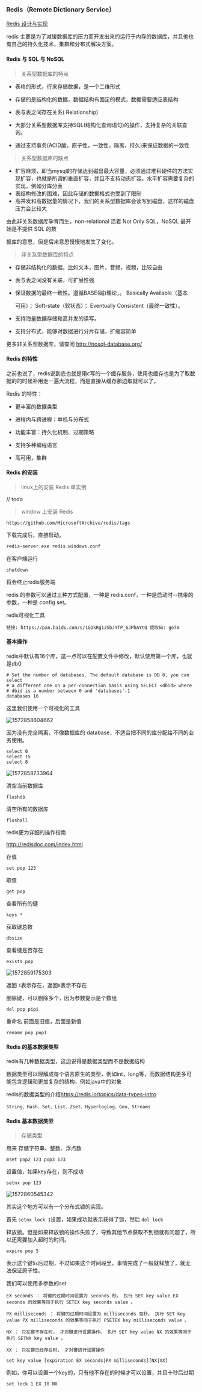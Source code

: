 ### Redis（Remote Dictionary Service）

[Redis 设计与实现](<http://redisbook.com/>)

redis 主要是为了减缓数据库的压力而开发出来的运行于内存的数据库，并且他也有自己的持久化技术，集群和分布式解决方案。



#### Redis 与 SQL 与 NoSQL

> 关系型数据库的特点

* 表格的形式，行来存储数据，是一个二维形式
* 存储的是结构化的数据，数据结构有固定的模式，数据需要适应表结构
* 表与表之间存在关系( Relationship)
* 大部分关系型数据库支持SQL(结构化查询语句)的操作，支持复杂的关联查询。

* 通过支持事务(ACID酸，原子性，一致性，隔离，持久)来保证数据的一致性

> 关系型数据库的缺点

* 扩容麻烦，即当mysql的存储达到磁盘最大容量，必须通过堆积硬件的方法实现扩容，也就是所谓的垂直扩容，并且不支持动态扩容。水平扩容需要复杂的实现，例如分库分表
* 表结构修改的困难，因此存储的数据格式也受到了限制
* 高并发和高数据量的情况下，我们的关系型数据库会读写到磁盘，这样的磁盘压力会比较大



由此非关系数据库孕育而生，non-relational 活着 Not Only SQL，NoSQL 最开始是不提供 SQL 的数 

据库的意思，但是后来意思慢慢地发生了变化。

> 非关系型数据库的特点

* 存储非结构化的数据，比如文本，图片，音频，视频，比较自由

* 表与表之间没有关联，可扩展性强

* 保证数据的最终一致性。遵循BASE(碱)理论，。 Basically Available（基本 

  可用）； Soft-state（软状态）； Eventually Consistent（最终一致性）。

* 支持海量数据存储和高并发的读写。

* 支持分布式，能够对数据进行分片存储，扩缩容简单



更多非关系型数据库，请查阅 <http://nosql-database.org/>



#### Redis 的特性

之前也说了，redis说到底也就是用c写的一个缓存服务，使用也缓存也是为了取数据的的时候补用走一遍大流程，而是直接从缓存那边取就可以了。

Redis 的特性： 

* 更丰富的数据类型 

* 进程内与跨进程；单机与分布式 

* 功能丰富：持久化机制、过期策略 

* 支持多种编程语言 

* 高可用，集群



#### Redis 的安装

> linux上的安装 Redis 单实例  

// todo

> window 上安装 Redis  

```
https://github.com/MicrosoftArchive/redis/tags
```

下载完成后，直接启动。

```cmd
redis-server.exe redis.windows.conf
```

在客户端运行

```
shutdown
```

将会终止redis服务端

redis 的参数可以通过三种方式配置，一种是 redis.conf，一种是启动时--携带的参数，一种是 config set。

redis可视化工具

```
链接: https://pan.baidu.com/s/1GOkRg1JSbJYTP_6JPhAYtQ 提取码: ge7m 
```



#### 基本操作

redis中默认有16个库，这一点可以在配置文件中修改，默认使用第一个库，也就是db0

```properties
# Set the number of databases. The default database is DB 0, you can select
# a different one on a per-connection basis using SELECT <dbid> where
# dbid is a number between 0 and 'databases'-1
databases 16
```

这里我们使用一个可视化的工具

![1572858604662](./img/1572858604662.png)

因为没有完全隔离，不像数据库的 database，不适合把不同的库分配给不同的业务使用。

```
select 0
select 15
select 8
```

![1572858733964](./img/1572858733964.png)

清空当前数据库

```
flushdb 
```

清空所有的数据库

```
flushall
```

redis更为详细的操作指南

http://redisdoc.com/index.html

存值

```
set pop 123
```

取值

```
get pop
```

查看所有的键

```
keys *
```

获取键总数

```
dbsize
```

查看键是否存在

```
exists pop
```

![1572859175303](./img/1572859175303.png)

返回 `1`表示存在，返回`0`表示不存在

删除键，可以删除多个，因为参数提示是个数组

```
del pop pipi
```

重命名 前面是旧值，后面是新值

```
rename pop pop1
```



#### Redis 的基本数据类型

redis有几种数据类型，这边说得是数据类型而不是数据结构

数据类型可以理解成每个语言原生的类型，例如int，long等，而数据结构更多可能包含逻辑和更加复杂的结构，例如java中的对象

redis的数据类型的介绍<https://redis.io/topics/data-types-intro>

```
String、Hash、Set、List、Zset、Hyperloglog、Geo、Streams
```

#### Redis 基本数据类型

> 存储类型

用来 存储字符串、整数、浮点数

```
mset pop2 123 pop3 123
```

设置值，如果key存在，则不成功

```
setnx pop 123
```

![1572860545342](./img/1572860545342.png)

其实这个地方可以有一个分布式锁的实现。

首先 `setnx lock 1`设置，如果成功就表示获得了锁，然后 `del lock`

释放锁。但是如果释放锁的操作失败了，导致其他节点获取不到锁就有问题了，所以还需要加入超时的时间。

```
expire pop 5
```

表示这个键`5s`后过期，不过如果这个时间段里，事情完成了一般就释放了，就无法保证原子性。

我们可以使用多参数的set

```
EX seconds ： 将键的过期时间设置为 seconds 秒。 执行 SET key value EX seconds 的效果等同于执行 SETEX key seconds value 。

PX milliseconds ： 将键的过期时间设置为 milliseconds 毫秒。 执行 SET key value PX milliseconds 的效果等同于执行 PSETEX key milliseconds value 。

NX ： 只在键不存在时， 才对键进行设置操作。 执行 SET key value NX 的效果等同于执行 SETNX key value 。

XX ： 只在键已经存在时， 才对键进行设置操作
```

```
set key value [expiration EX seconds|PX milliseconds][NX|XX]
```

例如，你可以设置一个key的，只有他不存在的时候才可以设置，并且十秒后过期

```
set lock 1 EX 10 NX
```

